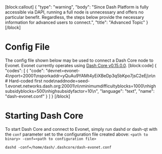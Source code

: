 [block:callout]
{
  "type": "warning",
  "body": "Since Dash Platform is fully accessible via DAPI, running a full node is unnecessary and offers no particular benefit. Regardless, the steps below provide the necessary information for advanced users to connect.",
  "title": "Advanced Topic"
}
[/block]
# Config File

 The config file shown below may be used to connect a Dash Core node to Evonet. Evonet currently operates using [Dash Core v0.15.0.0](https://github.com/dashpay/dash/releases/tag/v0.15.0.0).
[block:code]
{
  "codes": [
    {
      "code": "devnet=evonet-4\nport=20001\nsporkaddr=yQuAu9YAMt4yEiXBeDp3q5bKpo7jsC2eEj\n\n# Hard-coded first node\naddnode=seed-1.evonet.networks.dash.org:20001\n\nminimumdifficultyblocks=1000\nhighsubsidyblocks=500\nhighsubsidyfactor=10\n",
      "language": "text",
      "name": "dash-evonet.conf"
    }
  ]
}
[/block]
# Starting Dash Core

To start Dash Core and connect to Evonet, simply run dashd or dash-qt with the `conf` parameter set to the configuration file created above: `<path to binary> -conf=<path to configuration file>`

```shell Start dashd on Evonet
dashd -conf=/home/dash/.dashcore/dash-evonet.conf
```